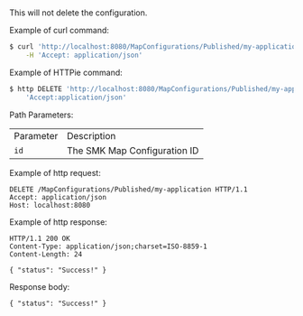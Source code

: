 # 

This will not delete the configuration.

Example of curl
command:

``` bash
$ curl 'http://localhost:8080/MapConfigurations/Published/my-application' -i -X DELETE \
    -H 'Accept: application/json'
```

Example of HTTPie
command:

``` bash
$ http DELETE 'http://localhost:8080/MapConfigurations/Published/my-application' \
    'Accept:application/json'
```

Path Parameters:

|           |                              |
| --------- | ---------------------------- |
| Parameter | Description                  |
| `id`      | The SMK Map Configuration ID |

Example of http request:

``` http
DELETE /MapConfigurations/Published/my-application HTTP/1.1
Accept: application/json
Host: localhost:8080
```

Example of http response:

``` http
HTTP/1.1 200 OK
Content-Type: application/json;charset=ISO-8859-1
Content-Length: 24

{ "status": "Success!" }
```

Response body:

``` options=
{ "status": "Success!" }
```
